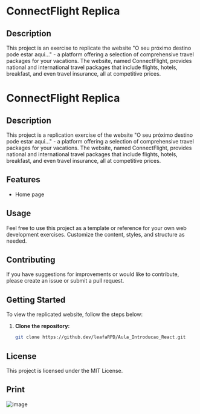 # ConnectFlight Replica

## Description
This project is an exercise to replicate the website "O seu próximo destino pode estar aqui..." - a platform offering a selection of comprehensive travel packages for your vacations. The website, named ConnectFlight, provides national and international travel packages that include flights, hotels, breakfast, and even travel insurance, all at competitive prices.
# ConnectFlight Replica

## Description

This project is a replication exercise of the website "O seu próximo destino pode estar aqui..." - a platform offering a selection of comprehensive travel packages for your vacations. The website, named ConnectFlight, provides national and international travel packages that include flights, hotels, breakfast, and even travel insurance, all at competitive prices.

## Features
- Home page

## Usage

Feel free to use this project as a template or reference for your own web development exercises. Customize the content, styles, and structure as needed.

## Contributing

If you have suggestions for improvements or would like to contribute, please create an issue or submit a pull request.

## Getting Started
To view the replicated website, follow the steps below:

1. **Clone the repository:**
   ```bash
   git clone https://github.dev/leafaRPD/Aula_Introducao_React.git

## License

This project is licensed under the MIT License.

## Print
![image](https://github.com/leafaRPD/Aula_Introducao_React/assets/109984481/eb8f03d1-c93a-447d-8a5a-78ea0edf1e44)
